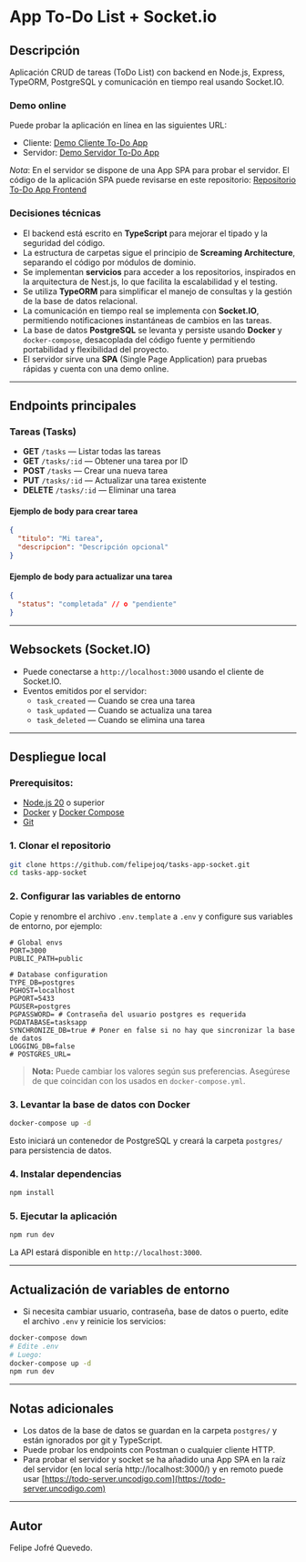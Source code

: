# App To-Do List + Socket.io

## Descripción
Aplicación CRUD de tareas (ToDo List) con backend en Node.js, Express, TypeORM, PostgreSQL y comunicación en tiempo real usando Socket.IO.

### Demo online

Puede probar la aplicación en línea en las siguientes URL:

- Cliente: [Demo Cliente To-Do App](https://todo-client.uncodigo.com/)
- Servidor: [Demo Servidor To-Do App](https://todo-server.uncodigo.com/)

*Nota*: En el servidor se dispone de una App SPA para probar el servidor. El código de la aplicación SPA puede revisarse en este repositorio: [Repositorio To-Do App Frontend](https://github.com/felipejoq/task-app-socket-front)

### Decisiones técnicas

- El backend está escrito en **TypeScript** para mejorar el tipado y la seguridad del código.
- La estructura de carpetas sigue el principio de **Screaming Architecture**, separando el código por módulos de dominio.
- Se implementan **servicios** para acceder a los repositorios, inspirados en la arquitectura de Nest.js, lo que facilita la escalabilidad y el testing.
- Se utiliza **TypeORM** para simplificar el manejo de consultas y la gestión de la base de datos relacional.
- La comunicación en tiempo real se implementa con **Socket.IO**, permitiendo notificaciones instantáneas de cambios en las tareas.
- La base de datos **PostgreSQL** se levanta y persiste usando **Docker** y `docker-compose`, desacoplada del código fuente y permitiendo portabilidad y flexibilidad del proyecto.
- El servidor sirve una **SPA** (Single Page Application) para pruebas rápidas y cuenta con una demo online.

---

## Endpoints principales

### Tareas (Tasks)

- **GET** `/tasks` — Listar todas las tareas
- **GET** `/tasks/:id` — Obtener una tarea por ID
- **POST** `/tasks` — Crear una nueva tarea
- **PUT** `/tasks/:id` — Actualizar una tarea existente
- **DELETE** `/tasks/:id` — Eliminar una tarea

#### Ejemplo de body para crear tarea
```json
{
  "titulo": "Mi tarea",
  "descripcion": "Descripción opcional"
}
```

#### Ejemplo de body para actualizar una tarea
```json
{
  "status": "completada" // o "pendiente"
}
```

---

## Websockets (Socket.IO)

- Puede conectarse a `http://localhost:3000` usando el cliente de Socket.IO.
- Eventos emitidos por el servidor:
  - `task_created` — Cuando se crea una tarea
  - `task_updated` — Cuando se actualiza una tarea
  - `task_deleted` — Cuando se elimina una tarea

---

## Despliegue local

### Prerequisitos:
- [Node.js 20](https://nodejs.org/) o superior
- [Docker](https://www.docker.com/get-started/) y [Docker Compose](https://docs.docker.com/compose/)
- [Git](https://git-scm.com/)

### 1. Clonar el repositorio
```sh
git clone https://github.com/felipejoq/tasks-app-socket.git
cd tasks-app-socket
```

### 2. Configurar las variables de entorno

Copie y renombre el archivo `.env.template` a `.env` y configure sus variables de entorno, por ejemplo:

```
# Global envs
PORT=3000
PUBLIC_PATH=public

# Database configuration
TYPE_DB=postgres
PGHOST=localhost
PGPORT=5433
PGUSER=postgres
PGPASSWORD= # Contraseña del usuario postgres es requerida
PGDATABASE=tasksapp
SYNCHRONIZE_DB=true # Poner en false si no hay que sincronizar la base de datos
LOGGING_DB=false
# POSTGRES_URL=
```

> **Nota:** Puede cambiar los valores según sus preferencias. Asegúrese de que coincidan con los usados en `docker-compose.yml`.

### 3. Levantar la base de datos con Docker

```sh
docker-compose up -d
```
Esto iniciará un contenedor de PostgreSQL y creará la carpeta `postgres/` para persistencia de datos.

### 4. Instalar dependencias

```sh
npm install
```

### 5. Ejecutar la aplicación

```sh
npm run dev
```

La API estará disponible en `http://localhost:3000`.

---

## Actualización de variables de entorno

- Si necesita cambiar usuario, contraseña, base de datos o puerto, edite el archivo `.env` y reinicie los servicios:

```sh
docker-compose down
# Edite .env
# Luego:
docker-compose up -d
npm run dev
```

---

## Notas adicionales
- Los datos de la base de datos se guardan en la carpeta `postgres/` y están ignorados por git y TypeScript.
- Puede probar los endpoints con Postman o cualquier cliente HTTP.
- Para probar el servidor y socket se ha añadido una App SPA en la raíz del servidor (en local sería http://localhost:3000/) y en remoto puede usar [https://todo-server.uncodigo.com](https://todo-server.uncodigo.com)

---

## Autor
Felipe Jofré Quevedo.